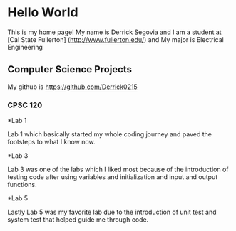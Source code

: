 # Hello World

This is my home page! My name is Derrick Segovia and I am a student at [Cal State Fullerton] (http://www.fullerton.edu/)
and My major is Electrical Engineering

## Computer Science Projects
My github is https://github.com/Derrick0215

### CPSC 120

*Lab 1

  Lab 1 which basically started my whole coding journey and paved the footsteps to what I know now. 
  
*Lab 3 

  Lab 3 was one of the labs which I liked most because of the introduction of testing code after using variables and initialization and input and output functions. 
  
*Lab 5
  
  Lastly Lab 5 was my favorite lab due to the introduction of unit test and system test that helped guide me through code.
